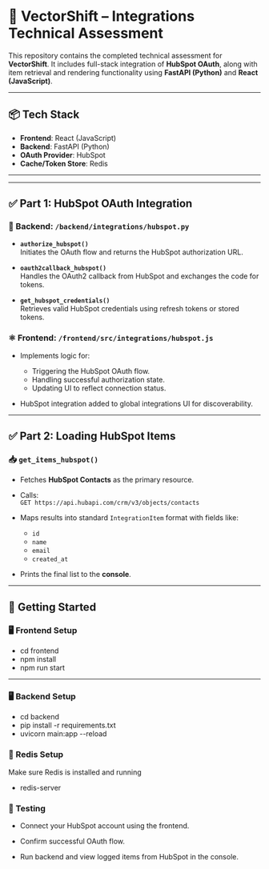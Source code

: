 # 🧩 VectorShift – Integrations Technical Assessment

This repository contains the completed technical assessment for **VectorShift**. It includes full-stack integration of **HubSpot OAuth**, along with item retrieval and rendering functionality using **FastAPI (Python)** and **React (JavaScript)**.

---

## 📦 Tech Stack

- **Frontend**: React (JavaScript)
- **Backend**: FastAPI (Python)
- **OAuth Provider**: HubSpot
- **Cache/Token Store**: Redis

---


---

## ✅ Part 1: HubSpot OAuth Integration

### 🔐 Backend: `/backend/integrations/hubspot.py`

- **`authorize_hubspot()`**  
  Initiates the OAuth flow and returns the HubSpot authorization URL.

- **`oauth2callback_hubspot()`**  
  Handles the OAuth2 callback from HubSpot and exchanges the code for tokens.

- **`get_hubspot_credentials()`**  
  Retrieves valid HubSpot credentials using refresh tokens or stored tokens.

### ⚛️ Frontend: `/frontend/src/integrations/hubspot.js`

- Implements logic for:
  - Triggering the HubSpot OAuth flow.
  - Handling successful authorization state.
  - Updating UI to reflect connection status.

- HubSpot integration added to global integrations UI for discoverability.

---

## ✅ Part 2: Loading HubSpot Items

### 📥 `get_items_hubspot()`

- Fetches **HubSpot Contacts** as the primary resource.
- Calls:  
  `GET https://api.hubapi.com/crm/v3/objects/contacts`

- Maps results into standard `IntegrationItem` format with fields like:
  - `id`
  - `name`
  - `email`
  - `created_at`

- Prints the final list to the **console**.

---

## 🚀 Getting Started

### 🖥 Frontend Setup

- cd frontend
- npm install
- npm run start

---

### 🖥 Backend Setup

- cd backend
- pip install -r requirements.txt
- uvicorn main:app --reload

### 🔁 Redis Setup
Make sure Redis is installed and running
- redis-server


### 🧪 Testing
- Connect your HubSpot account using the frontend.

- Confirm successful OAuth flow.

- Run backend and view logged items from HubSpot in the console.

